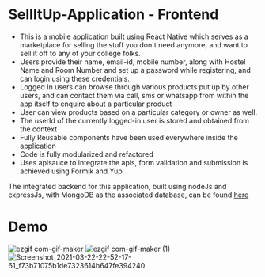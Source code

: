 # SellItUp-Application - Frontend 
- This is a mobile application built using React Native which serves as a marketplace for selling the stuff you don't need anymore, and want to sell it off to any of your college folks.
- Users provide their name, email-id, mobile number, along with Hostel Name and Room Number and set up a password while registering, and can login using these credentials.
- Logged In users can browse through various products put up by other users, and can contact them via call, sms or whatsapp from within the app itself to enquire about a particular product
- User can view products based on a particular category or owner as well.
- The userId of the currently logged-in user is stored and obtained from the context
- Fully Reusable components have been used everywhere inside the application
- Code is fully modularized and refactored
- Uses apisauce to integrate the apis, form validation and submission is achieved using Formik and Yup

The integrated backend for this application, built using nodeJs and expressJs, with MongoDB as the associated database, can be found [here](https://github.com/dhairay-thakur/SellitUp-Application---backend) 


# Demo

![ezgif com-gif-maker](https://user-images.githubusercontent.com/56518563/114698105-508dc900-9d3c-11eb-927a-38301b42b701.gif) 
![ezgif com-gif-maker (1)](https://user-images.githubusercontent.com/56518563/114698129-5a173100-9d3c-11eb-897f-97cc0b719df8.gif) 
![Screenshot_2021-03-22-22-52-17-61_f73b71075b1de7323614b647fe394240](https://user-images.githubusercontent.com/56518563/114698349-a4001700-9d3c-11eb-8bf8-5cb2129009b0.jpg)
